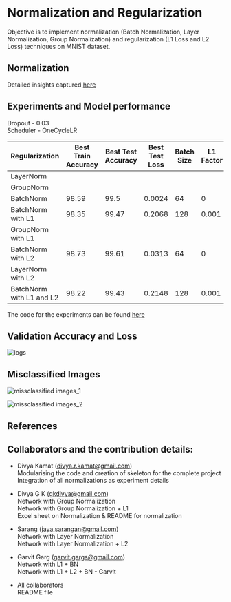 # Normalization and Regularization

Objective is to implement normalization (Batch Normalization, Layer Normalization, Group Normalization) and regularization (L1 Loss and L2 Loss) techniques on MNIST dataset.

## Normalization  

Detailed insights captured [here](https://github.com/gkdivya/EVA/tree/main/6_BatchNormalization_Regularization/Normalization)



## Experiments and Model performance

Dropout   - 0.03 <br>
Scheduler - OneCycleLR <br>

|Regularization|	Best Train Accuracy	| Best Test Accuracy |	Best Test Loss| Batch Size| L1 Factor | L2 Factor|
|------------|-----------------|-------------|----------|----|---|---|
|LayerNorm||||||
|GroupNorm||||||
|BatchNorm|98.59|99.5|0.0024|64|0|0
|BatchNorm with L1 |98.35|99.47|0.2068|128|0.001|0
|GroupNorm with L1||||||
|BatchNorm with L2 |98.73|99.61|0.0313|64|0|0.001
|LayerNorm with L2||||||
|BatchNorm with L1 and L2|98.22|99.43|0.2148|128|0.001|0.002

The code for the experiments can be found [here](https://github.com/gkdivya/EVA/tree/main/6_BatchNormalization_Regularization/Experiments)


## Validation Accuracy and Loss  

![logs](https://user-images.githubusercontent.com/42609155/121720624-f2dde900-cb00-11eb-913b-24bc7614d6c4.png)


## Misclassified Images

![missclassified images_1](https://user-images.githubusercontent.com/42609155/121721901-63d1d080-cb02-11eb-8610-6c0f0fe4c23c.png)

![missclassified images_2](https://user-images.githubusercontent.com/42609155/121722837-74cf1180-cb03-11eb-8edc-0fcc995fc52e.png)

## References


## Collaborators and the contribution details:

- Divya Kamat (divya.r.kamat@gmail.com)</br>
   Modularising the code and creation of skeleton for the complete project </br>
   Integration of all normalizations as experiment details </br>

- Divya G K (gkdivya@gmail.com)</br>
   Network with Group Normalization </br>
   Network with Group Normalization + L1 </br>
   Excel sheet on Normalization & README for normalization</br>

- Sarang (jaya.sarangan@gmail.com)</br>
   Network with Layer Normalization </br>
   Network with Layer Normalization + L2 </br>

- Garvit Garg (garvit.gargs@gmail.com)</br>
   Network with L1 + BN </br>
   Network with L1 + L2 + BN - Garvit</br>
   
- All collaborators</br>
   README file </br>
